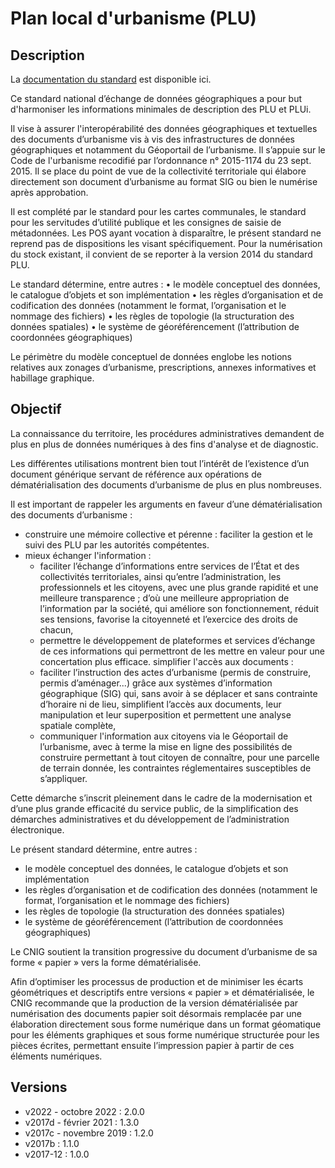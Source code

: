 # Plan local d'urbanisme (PLU)

## Description
La [documentation du standard](https://cnig.gouv.fr/ressources-dematerialisation-documents-d-urbanisme-a2732.html) est disponible ici.

Ce standard national d’échange de données géographiques a pour but d'harmoniser les informations minimales de description des PLU et PLUi.

Il vise à assurer l'interopérabilité des données géographiques et textuelles des documents d’urbanisme vis à vis des infrastructures de données géographiques et notamment du Géoportail de l’urbanisme. Il s’appuie sur le Code de l'urbanisme recodifié par l’ordonnance n° 2015-1174 du 23 sept. 2015. Il se place du point de vue de la collectivité territoriale qui élabore directement son document d’urbanisme au format SIG ou bien le numérise après approbation.

Il est complété par le standard pour les cartes communales, le standard pour les servitudes d’utilité publique et les consignes de saisie de métadonnées. Les POS ayant vocation à disparaître, le présent standard ne reprend pas de dispositions les visant spécifiquement. Pour la numérisation du stock existant, il convient de se reporter à la version 2014 du standard PLU.

Le standard détermine, entre autres :
• le modèle conceptuel des données, le catalogue d’objets et son implémentation
• les règles d’organisation et de codification des données (notamment le format, l’organisation et le nommage des fichiers)
• les règles de topologie (la structuration des données spatiales)
• le système de géoréférencement (l’attribution de coordonnées géographiques)

Le périmètre du modèle conceptuel de données englobe les notions relatives aux zonages d’urbanisme, prescriptions, annexes informatives et habillage graphique.

## Objectif
La connaissance du territoire, les procédures administratives demandent de plus en plus de données numériques à des fins d'analyse et de diagnostic.

Les différentes utilisations montrent bien tout l’intérêt de l’existence d’un document générique servant de référence aux opérations de dématérialisation des documents d’urbanisme de plus en plus nombreuses.

Il est important de rappeler les arguments en faveur d’une dématérialisation des documents d’urbanisme :
* construire une mémoire collective et pérenne : faciliter la gestion et le suivi des PLU par les autorités compétentes. 
* mieux échanger l'information :
   - faciliter l’échange d’informations entre services de l’État et des collectivités territoriales, ainsi qu’entre l’administration, les professionnels et les citoyens, avec une plus grande rapidité et une meilleure transparence ; d’où une meilleure appropriation de l’information par la société, qui améliore son fonctionnement, réduit ses tensions, favorise la citoyenneté et l’exercice des droits de chacun,
   - permettre le développement de plateformes et services d’échange de ces informations qui permettront de les mettre en valeur pour une concertation plus efficace.
simplifier l'accès aux documents :
   - faciliter l’instruction des actes d’urbanisme (permis de construire, permis d’aménager...) grâce aux systèmes d’information géographique (SIG) qui, sans avoir à se déplacer et sans contrainte d’horaire ni de lieu, simplifient l’accès aux documents, leur manipulation et leur superposition et permettent une analyse spatiale complète,
   - communiquer l'information aux citoyens via le Géoportail de l’urbanisme, avec à terme la mise en ligne des possibilités de construire permettant à tout citoyen de connaître, pour une parcelle de terrain donnée, les contraintes réglementaires susceptibles de s’appliquer.

Cette démarche s’inscrit pleinement dans le cadre de la modernisation et d’une plus grande efficacité du service public, de la simplification des démarches administratives et du développement de l’administration électronique.

Le présent standard détermine, entre autres :
* le modèle conceptuel des données, le catalogue d’objets et son implémentation
* les règles d’organisation et de codification des données (notamment le format, l’organisation et le nommage des fichiers)
* les règles de topologie (la structuration des données spatiales)
* le système de géoréférencement (l’attribution de coordonnées géographiques)

Le CNIG soutient la transition progressive du document d’urbanisme de sa forme « papier » vers la forme dématérialisée.

Afin d’optimiser les processus de production et de minimiser les écarts géométriques et descriptifs entre versions « papier » et dématérialisée, le CNIG recommande que la production de la version dématérialisée par numérisation des documents papier soit désormais remplacée par une élaboration directement sous forme numérique dans un format géomatique pour les éléments graphiques et sous forme numérique structurée pour les pièces écrites, permettant ensuite l’impression papier à partir de ces éléments numériques.

## Versions
- v2022 - octobre 2022 : 2.0.0
- v2017d - février 2021 : 1.3.0
- v2017c - novembre 2019 : 1.2.0
- v2017b : 1.1.0
- v2017-12 : 1.0.0
